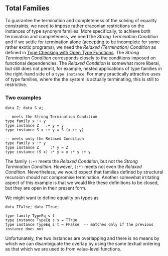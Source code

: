 ## Total Families


To guarantee the termination and completeness of the solving of equality constraints, we need to impose rather draconian restrictions on the instances of type synonym families.  More specifically, to achieve both termination and completeness, we need the *Strong Termination Condition* and if we settle for termination alone (accepting to be incomplete for some rather exotic programs), we need the *Relaxed (Termination) Condition* as defined in [ Type Checking with Open Type Functions](http://www.cse.unsw.edu.au/~chak/papers/tc-tfs.pdf).  The *Strong Termination Condition* corresponds closely to the conditions imposed on functional dependencies.  The *Relaxed Condition* is somewhat more liberal, but still does not permit, for example, nested applications of type families in the right-hand side of a `type instance`.  For many practically attractive uses of type families, where the the system is actually terminating, this is still to restrictive.

### Two examples

```wiki
data Z; data S a;

-- meets the Strong Termination Condition
type family x :+ y
type instance Z   :+ y = y
type instance S x :+ y = S (x :+ y)

-- meets only the Relaxed Condition
type family x :* y
type instance Z     :* y = Z
type instance (S x) :* y = x :* y :+ y
```


The family `(:+)` meets the *Relaxed Condition*, but not the *Strong Termination Condition*.  However, `(:*)` meets not even the *Relaxed Condition*.  Nevertheless, we would expect that families defined by structural recursion should not compromise termination.  Another somewhat irritating aspect of this example is that we would like these definitions to be closed, but they are open in their present form.


We might want to define equality on types as

```wiki
data TFalse; data TTrue;

type family TypeEq s t
type instance TypeEq s s = TTrue
type instance TypeEq s t = FFalse  -- matches only if the previous instance does not
```


Unfortunately, the two instances are overlapping and there is no means by which we can disambiguate the overlap by using the same textual ordering as that which we are used to from value-level functions.

